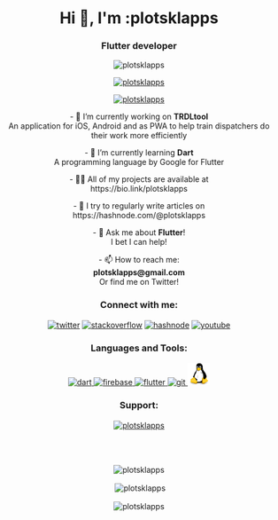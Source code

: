 <h1 align="center">Hi 👋, I'm :plotsklapps</h1>
<h3 align="center">Flutter developer</h3>

<p align="center"> <img src="https://komarev.com/ghpvc/?username=plotsklapps&label=Profile%20views&color=0e75b6&style=flat" alt="plotsklapps" /> </p>

<p align="center"> <a href="https://github.com/ryo-ma/github-profile-trophy"><img src="https://github-profile-trophy.vercel.app/?username=plotsklapps" alt="plotsklapps" /></a> </p>

<p align="center"> <a href="https://twitter.com/plotsklapps" target="blank"><img src="https://img.shields.io/twitter/follow/plotsklapps?logo=twitter&style=for-the-badge" alt="plotsklapps" /></a> </p>

<p align="center">- 🔭 I’m currently working on <strong>TRDLtool</strong><br>An application for iOS, Android and as PWA to help train dispatchers do their work more efficiently</p>

<p align="center">- 🌱 I’m currently learning <strong>Dart</strong><br>A programming language by Google for Flutter</p>

<p align="center">- 👨‍💻 All of my projects are available at<br>https://bio.link/plotsklapps</p>

<p align="center">- 📝 I try to regularly write articles on<br>https://hashnode.com/@plotsklapps</p>

<p align="center">- 💬 Ask me about <strong>Flutter</strong>!<br>I bet I can help!</p>

<p align="center">- 📫 How to reach me:<br><strong>plotsklapps@gmail.com</strong><br>Or find me on Twitter!</p>

<h3 align="center">Connect with me:</h3>
<p align="center">
<a href="https://twitter.com/plotsklapps" target="blank"><img align="center" src="https://raw.githubusercontent.com/rahuldkjain/github-profile-readme-generator/master/src/images/icons/Social/twitter.svg" alt="twitter" height="30" width="40" /></a>
<a href="https://stackoverflow.com/users/plotsklapps" target="blank"><img align="center" src="https://raw.githubusercontent.com/rahuldkjain/github-profile-readme-generator/master/src/images/icons/Social/stack-overflow.svg" alt="stackoverflow" height="30" width="40" /></a>
<a href="https://hashnode.com/@plotsklapps" target="blank"><img align="center" src="https://hashnode.com/media" alt="hashnode" height="30" width="40" /></a>
<a href="https://www.youtube.com/c/plotsklapps" target="blank"><img align="center" src="https://raw.githubusercontent.com/rahuldkjain/github-profile-readme-generator/master/src/images/icons/Social/youtube.svg" alt="youtube" height="30" width="40" /></a>
</p>

<h3 align="center">Languages and Tools:</h3>
<p align="center"> <a href="https://dart.dev" target="_blank" rel="noreferrer"> <img src="https://www.vectorlogo.zone/logos/dartlang/dartlang-icon.svg" alt="dart" width="40" height="40"/> </a> <a href="https://firebase.google.com/" target="_blank" rel="noreferrer"> <img src="https://www.vectorlogo.zone/logos/firebase/firebase-icon.svg" alt="firebase" width="40" height="40"/> </a> <a href="https://flutter.dev" target="_blank" rel="noreferrer"> <img src="https://www.vectorlogo.zone/logos/flutterio/flutterio-icon.svg" alt="flutter" width="40" height="40"/> </a> <a href="https://git-scm.com/" target="_blank" rel="noreferrer"> <img src="https://www.vectorlogo.zone/logos/git-scm/git-scm-icon.svg" alt="git" width="40" height="40"/> </a> <a href="https://www.linux.org/" target="_blank" rel="noreferrer"> <img src="https://raw.githubusercontent.com/devicons/devicon/master/icons/linux/linux-original.svg" alt="linux" width="40" height="40"/> </a> </p>

<h3 align="center">Support:</h3>
<p align="center"><a href="https://www.buymeacoffee.com/plotsklapps"> <img align="center" src="https://cdn.buymeacoffee.com/buttons/v2/default-yellow.png" height="50" width="210" alt="plotsklapps" /></a></p><br><br>

<p align="center"><img align="center" src="https://github-readme-stats.vercel.app/api/top-langs?username=plotsklapps&show_icons=true&locale=en&layout=compact" alt="plotsklapps" /></p>

<p align="center">&nbsp;<img align="center" src="https://github-readme-stats.vercel.app/api?username=plotsklapps&show_icons=true&locale=en" alt="plotsklapps" /></p>

<p align="center"><img align="center" src="https://github-readme-streak-stats.herokuapp.com/?user=plotsklapps&" alt="plotsklapps" /></p>
